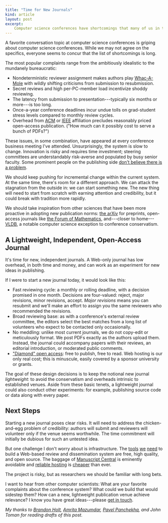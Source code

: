 ```yaml
---
title: "Time for New Journals"
kind: article
layout: post
excerpt:
    Computer science conferences have shortcomings that many of us in the community are motivated to solve. One alternative to reforming conferences incrementally is to start alternative venues. New, lightweight, open-access journals could provide a proving ground for publishing-model ideas. It's a risky prospect, but it's a risk worth taking.
---
```

A favorite conversation topic at computer science conferences is griping about computer science conferences. While we may not agree on the specifics, everyone seems to concur that the list of shortcomings is long.

The most popular complaints range from the ambitiously idealistic to the mundanely bureaucratic:

* Nondeterministic reviewer assignment makes authors play [Whac-A-Mole][wam] with wildly shifting criticisms from submission to resubmission.
* Secret reviews and high per-PC-member load incentivize shoddy reviewing.
* The latency from submission to presentation---typically six months or more---is too long.
* Once-a-year conference deadlines incur undue tolls on grad-student stress levels compared to monthly review cycles.
* Overhead from [ACM][] or [IEEE][] affiliation precludes reasonably priced open-access publication. ("How much can it possibly cost to serve a bunch of PDFs?")

[acm]: http://www.acm.org
[ieee]: http://www.ieee.org/index.html
[wam]: http://en.wikipedia.org/wiki/Whac-A-Mole#Colloquial_usage

These issues, in some combination, have appeared at every conference business meeting I've attended. Unsurprisingly, the system is slow to change. Innovation is risky and requires time investment; steering committees are understandably risk-averse and populated by busy senior faculty. Some prominent people on the publishing side [don't believe there is a problem][vardioa].

[vardioa]: http://cacm.acm.org/magazines/2014/8/177025-openism-ipism-fundamentalism-and-pragmatism/fulltext

We should keep pushing for incremental change within the current system. At the same time, there's room for a different approach. We can attack the stagnation from the outside in: we can start something new. The new thing will need to start from scratch with earning attention and credibility, but it could break with tradition more rapidly.

We should take inspiration from other sciences that have been more proactive in adopting new publication norms: [the arXiv][arxiv] for preprints, open-access journals like [the Forum of Mathematics][forum], and---closer to home---[VLDB][], a notable computer science exception to conference conservatism.

[arxiv]: http://arxiv.org
[forum]: http://journals.cambridge.org/forumofmathematics
[vldb]: http://www.vldb.org

## A Lightweight, Independent, Open-Access Journal

It's time for new, independent journals. A Web-only journal has low overhead, in both time and money, and can work as an experiment for new ideas in publishing.

If I were to start a new journal today, it would look like this:

* Fast reviewing cycle: a monthly or rolling deadline, with a decision promised in one month. Decisions are four-valued: reject, major revisions, minor revisions, accept. *Major revisions* means you can resubmit and we'll make an effort to assign you the same reviewers who recommended the revisions.
* Broad reviewing base: as with a conference's external review committee, the editors select the best matches from a long list of volunteers who expect to be contacted only occasionally.
* No meddling: unlike most current journals, we do not copy-edit or meticulously format. We post PDFs exactly as the authors upload them. Instead, the journal could accompany papers with their reviews, an editorial introduction, or moderated public comments.
* ["Diamond" open access][diamond]: free to publish, free to read. Web hosting is our only real cost; this is minuscule, easily covered by a sponsor university or grants.

[diamond]: https://gowers.wordpress.com/2013/01/16/why-ive-also-joined-the-good-guys/

The goal of these design decisions is to keep the notional new journal *lightweight:* to avoid the conservatism and overheads intrinsic to established venues. Aside from these basic tenets, a lightweight journal could also conduct other experiments: for example, publishing source code or data along with every paper.

## Next Steps

Starting a new journal poses clear risks. It will need to address the chicken-and-egg problem of credibility: authors will submit and reviewers will volunteer only if the venue seems worthwhile. The time commitment will initially be dubious for such an untested idea.

But one challenge I don't worry about is infrastructure. The [tools][github] [we][jekyll] [need][s3] to build a Web-based review and dissemination system are free, high quality, and open source. The baggage of [Manuscript Central][mc] is eminently avoidable and [reliable hosting][s3] is [cheaper][do] than ever.

[github]: https://github.com
[jekyll]: http://jekyllrb.com
[s3]: https://aws.amazon.com/s3/
[mc]: https://mc.manuscriptcentral.com/
[do]: https://www.digitalocean.com

The project is risky, but as researchers we should be familiar with long bets.

I want to hear from other computer scientists: What are your favorite complaints about the conference system? What could we build that would sidestep them? How can a new, lightweight publication venue achieve relevance? I know you have great ideas---please [get in touch][email].

*My thanks to
[Brandon Holt](http://homes.cs.washington.edu/~bholt/),
[Amrita Mazumdar](http://amritamaz.me),
[Pavel Panchekha](http://pavpanchekha.com),
and John Toman
for reading drafts of this post.*

[email]: mailto:asampson@cs.washington.edu
